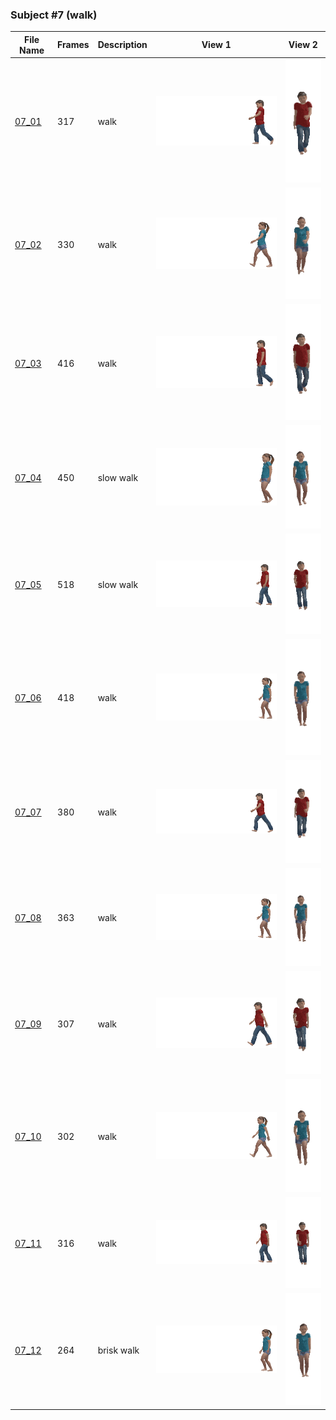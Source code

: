 ### Subject #7 (walk)
|File Name|Frames|Description|View 1|View 2|
|-|-|-|-|-|
|[07_01](https://github.com/Shriinivas/cmubvh/raw/main/Sequence-001-009/07/Data/07_01.zip)|317|walk|<img src="https://github.com/Shriinivas/cmubvhgifs/blob/main/Sequence-001-009/07/07_01_0.gif"/>|<img src="https://github.com/Shriinivas/cmubvhgifs/blob/main/Sequence-001-009/07/07_01_1.gif"/>|
|[07_02](https://github.com/Shriinivas/cmubvh/raw/main/Sequence-001-009/07/Data/07_02.zip)|330|walk|<img src="https://github.com/Shriinivas/cmubvhgifs/blob/main/Sequence-001-009/07/07_02_0.gif"/>|<img src="https://github.com/Shriinivas/cmubvhgifs/blob/main/Sequence-001-009/07/07_02_1.gif"/>|
|[07_03](https://github.com/Shriinivas/cmubvh/raw/main/Sequence-001-009/07/Data/07_03.zip)|416|walk|<img src="https://github.com/Shriinivas/cmubvhgifs/blob/main/Sequence-001-009/07/07_03_0.gif"/>|<img src="https://github.com/Shriinivas/cmubvhgifs/blob/main/Sequence-001-009/07/07_03_1.gif"/>|
|[07_04](https://github.com/Shriinivas/cmubvh/raw/main/Sequence-001-009/07/Data/07_04.zip)|450|slow walk|<img src="https://github.com/Shriinivas/cmubvhgifs/blob/main/Sequence-001-009/07/07_04_0.gif"/>|<img src="https://github.com/Shriinivas/cmubvhgifs/blob/main/Sequence-001-009/07/07_04_1.gif"/>|
|[07_05](https://github.com/Shriinivas/cmubvh/raw/main/Sequence-001-009/07/Data/07_05.zip)|518|slow walk|<img src="https://github.com/Shriinivas/cmubvhgifs/blob/main/Sequence-001-009/07/07_05_0.gif"/>|<img src="https://github.com/Shriinivas/cmubvhgifs/blob/main/Sequence-001-009/07/07_05_1.gif"/>|
|[07_06](https://github.com/Shriinivas/cmubvh/raw/main/Sequence-001-009/07/Data/07_06.zip)|418|walk|<img src="https://github.com/Shriinivas/cmubvhgifs/blob/main/Sequence-001-009/07/07_06_0.gif"/>|<img src="https://github.com/Shriinivas/cmubvhgifs/blob/main/Sequence-001-009/07/07_06_1.gif"/>|
|[07_07](https://github.com/Shriinivas/cmubvh/raw/main/Sequence-001-009/07/Data/07_07.zip)|380|walk|<img src="https://github.com/Shriinivas/cmubvhgifs/blob/main/Sequence-001-009/07/07_07_0.gif"/>|<img src="https://github.com/Shriinivas/cmubvhgifs/blob/main/Sequence-001-009/07/07_07_1.gif"/>|
|[07_08](https://github.com/Shriinivas/cmubvh/raw/main/Sequence-001-009/07/Data/07_08.zip)|363|walk|<img src="https://github.com/Shriinivas/cmubvhgifs/blob/main/Sequence-001-009/07/07_08_0.gif"/>|<img src="https://github.com/Shriinivas/cmubvhgifs/blob/main/Sequence-001-009/07/07_08_1.gif"/>|
|[07_09](https://github.com/Shriinivas/cmubvh/raw/main/Sequence-001-009/07/Data/07_09.zip)|307|walk|<img src="https://github.com/Shriinivas/cmubvhgifs/blob/main/Sequence-001-009/07/07_09_0.gif"/>|<img src="https://github.com/Shriinivas/cmubvhgifs/blob/main/Sequence-001-009/07/07_09_1.gif"/>|
|[07_10](https://github.com/Shriinivas/cmubvh/raw/main/Sequence-001-009/07/Data/07_10.zip)|302|walk|<img src="https://github.com/Shriinivas/cmubvhgifs/blob/main/Sequence-001-009/07/07_10_0.gif"/>|<img src="https://github.com/Shriinivas/cmubvhgifs/blob/main/Sequence-001-009/07/07_10_1.gif"/>|
|[07_11](https://github.com/Shriinivas/cmubvh/raw/main/Sequence-001-009/07/Data/07_11.zip)|316|walk|<img src="https://github.com/Shriinivas/cmubvhgifs/blob/main/Sequence-001-009/07/07_11_0.gif"/>|<img src="https://github.com/Shriinivas/cmubvhgifs/blob/main/Sequence-001-009/07/07_11_1.gif"/>|
|[07_12](https://github.com/Shriinivas/cmubvh/raw/main/Sequence-001-009/07/Data/07_12.zip)|264|brisk walk|<img src="https://github.com/Shriinivas/cmubvhgifs/blob/main/Sequence-001-009/07/07_12_0.gif"/>|<img src="https://github.com/Shriinivas/cmubvhgifs/blob/main/Sequence-001-009/07/07_12_1.gif"/>|
